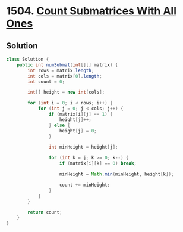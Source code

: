 # 1504. [Count Submatrices With All Ones](https://leetcode.com/problems/count-submatrices-with-all-ones/description/?envType=daily-question&envId=2025-08-21)

## Solution

```java
class Solution {
    public int numSubmat(int[][] matrix) {
        int rows = matrix.length;
        int cols = matrix[0].length;
        int count = 0;

        int[] height = new int[cols];

        for (int i = 0; i < rows; i++) {
            for (int j = 0; j < cols; j++) {
                if (matrix[i][j] == 1) {
                    height[j]++;  
                } else {
                    height[j] = 0; 
                }

                int minHeight = height[j];

                for (int k = j; k >= 0; k--) {
                    if (matrix[i][k] == 0) break;

                    minHeight = Math.min(minHeight, height[k]);

                    count += minHeight;
                }
            }
        }

        return count;        
    }
}
```
